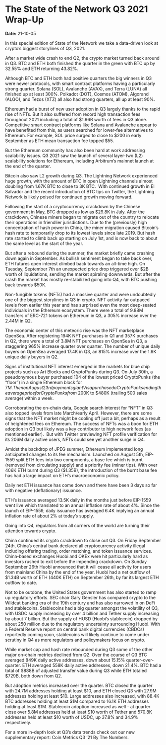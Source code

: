 # The State of the Network Q3 2021 Wrap-Up 

**Date:** 21-10-05

In this special edition of State of the Network we take a data-driven look at crypto’s biggest storylines of Q3, 2021.

After a market wide crash to end Q2, the crypto market turned back around in Q3. BTC and ETH both finished the quarter in the green with BTC up by 32.55% and ETH returning 43.82%.

Although BTC and ETH both had positive quarters the big winners in Q3 were newer protocols, with smart contract platforms having a particularly strong quarter. Solana (SOL), Avalanche (AVAX), and Terra (LUNA) all finished up at least 300%. Polkadot (DOT), Cosmos (ATOM), Algorand (ALGO), and Tezos (XTZ) all also had strong quarters, all up at least 90%.

Ethereum had a burst of new user adoption in Q3 largely thanks to the rapid rise of NFTs. But it also suffered from record high transaction fees throughout 2021 including a total of $1.96B worth of fees in Q3 alone. Competitive smart contract platforms like Solana and Avalanche appear to have benefited from this, as users searched for lower-fee alternatives to Ethereum. For example, SOL price surged to close to $200 in early September as ETH mean transaction fee topped $55.

But the Ethereum community has also been hard at work addressing scalability issues. Q3 2021 saw the launch of several layer-two (L2) scalability solutions for Ethereum, including Arbitrum’s mainnet launch at the end of the quarter.

Bitcoin also saw L2 growth during Q3. The Lightning Network experienced huge growth, with the amount of BTC in open Lightning channels almost doubling from 1.67K BTC to close to 3K BTC.  With continued growth in El Salvador and the recent introduction of BTC tips on Twitter, the Lightning Network is likely poised for continued growth moving forward.

Following the start of a cryptocurrency crackdown by the Chinese government in May, BTC dropped as low as $29.8K in July. After the crackdown, Chinese miners began to migrate out of the country to relocate their operations in friendlier jurisdictions. Due to the (previously) high concentration of hash power in China, the miner migration caused Bitcoin’s hash rate to temporarily drop to its lowest levels since late 2019. But hash rate started to climb back up starting on July 1st, and is now back to about the same level as the start of the year.

But after a rebound during the summer, the market briefly came crashing down again in September. As bullish sentiment began to take back over, ETH futures open interest climbed back towards an all-time high. On Tuesday, September 7th an unexpected price drop triggered over $2B worth of liquidations, sending the market spiraling downwards. But after the crash the market has mostly re-stabilized going into Q4, with BTC pushing back towards $50K.

Non-fungible tokens (NFTs) had a massive quarter and were undoubtedly one of the biggest storylines in Q3 in crypto. NFT activity far outpaced levels from earlier this year and has surprised even the most deep-seated individuals in the Ethereum ecosystem. There were a total of 9.88M transfers of ERC-721 tokens on Ethereum in Q3, a 305% increase over the 2.44M in Q2.

The economic center of this meteoric rise was the NFT marketplace OpenSea. After registering 194K NFT purchases in Q1 and 357K purchases in Q2, there were a total of 3.8M NFT purchases on OpenSea in Q3, a staggering 965% increase quarter over quarter. The number of unique daily buyers on OpenSea averaged 17.4K in Q3, an 815% increase over the 1.9K unique daily buyers in Q2.

Signs of institutional NFT interest emerged in the markets for blue chip projects such as Art Blocks and CryptoPunks during Q3. On July 30th, a pseudonymous buyer purchased 104 of the lowest priced CryptoPunks (the “floor”) in a single Ethereum block for $7M. Then on August 23rd payments giant Visa purchased a CryptoPunk sending the average price for CryptoPunks from ~$200K to $480K (trailing 500 sales average) within a week.

Corroborating the on-chain data, Google search interest for “NFT” in Q3 also topped levels from late March/early April. However, there are some signs that the NFT market might be cooling off just a bit, perhaps as a result of heightened fees on Ethereum. The success of NFTs was a boon for ETH adoption in Q3 but likely was a key contributor to high network fees (as mentioned earlier).  But with Twitter previewing NFT profile verification for its 206M daily active users, NFTs could see yet another surge in Q4.

Amidst the backdrop of JPEG summer, Ethereum implemented long anticipated changes to its fee mechanism. Launched on August 5th, EIP-1559 split ETH fees into two components, a base fee which is burnt (removed from circulating supply) and a priority fee (miner tips). With over 406K ETH burnt during Q3 ($1.35B), the introduction of the burnt base fee has had a large impact on ETH’s macroeconomic policy.

Daily net ETH issuance has come down and there have been 3 days so far with negative (deflationary) issuance.

ETH’s issuance averaged 13.5K daily in the months just before EIP-1559 went live which translated to an annual inflation rate of about 4%. Since the launch of EIP-1559, daily issuance has averaged 6.4K implying an annual inflation rate of about 2% at today’s supply.

Going into Q4, regulators from all corners of the world are turning their attention towards crypto.

China continued its crypto crackdown to close out Q3. On Friday September 24th, China’s central bank declared all cryptocurrency activity illegal including offering trading, order matching, and token issuance services. China-based exchanges Huobi and OKEx were hit particularly hard as investors rushed to exit before the impending crackdown. On Sunday September 26th Huobi announced that it will cease all activity for users from mainland China by the end of the year. Huobi had a net outflow of $1.34B worth of ETH (440K ETH) on September 26th, by far its largest ETH outflow to date.

Not to be outdone, the United States government has also started to ramp up regulatory efforts. SEC chair Gary Gensler has compared crypto to the Wildcat banking era of the 19th century and has also narrowed in on DeFi and stablecoins. Stablecoins had a big quarter amongst the volatility of Q3, with USDC supply increasing by over 4 billion and Tether supply increasing by about 7 billion. But the supply of HUSD (Huobi’s stablecoin) dropped by about 250 million due to the regulatory uncertainty surrounding Huobi. With a Federal Reserve report on central bank digital currencies (CBDCs) reportedly coming soon, stablecoins will likely continue to come under scrutiny in Q4 as more regulators and policymakers focus on crypto.

While market cap and hash rate rebounded during Q3 some of the other major on-chain metrics declined from Q2. Over the course of Q3 BTC averaged 849K daily active addresses, down about 15.15% quarter-over-quarter. ETH averaged 558K daily active addresses, down 21.4%. BTC had a total of $888B of adjusted transfer value during Q3 while ETH totaled $729B, both down from Q2.

But adoption metrics increased over the quarter. BTC closed the quarter with 24.7M addresses holding at least $10, and ETH closed Q3 with 27.9M addresses holding at least $10. Large addresses also increased, with 88.4K BTC addresses holding at least $1M compared to 16.1K ETH addresses holding at least $1M. Stablecoin adoption increased as well - at quarter close over 5.8M addresses held at least $10 worth of Tether and 570.8K addresses held at least $10 worth of USDC, up 37.8% and 34.9% respectively.

For a more in-depth look at Q3’s data trends check out our new supplementary report: Coin Metrics Q3 ‘21 By The Numbers.